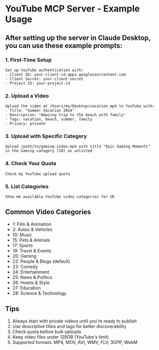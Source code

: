 # YouTube MCP Server - Example Usage

## After setting up the server in Claude Desktop, you can use these example prompts:

### 1. First-Time Setup
```
Set up YouTube authentication with:
- Client ID: your-client-id.apps.googleusercontent.com  
- Client Secret: your-client-secret
- Project ID: your-project-id
```

### 2. Upload a Video
```
Upload the video at /Users/me/Desktop/vacation.mp4 to YouTube with:
- Title: "Summer Vacation 2024"
- Description: "Amazing trip to the beach with family"
- Tags: vacation, beach, summer, family
- Privacy: private
```

### 3. Upload with Specific Category
```
Upload /path/to/gaming-video.mp4 with title "Epic Gaming Moments" 
in the Gaming category (20) as unlisted
```

### 4. Check Your Quota
```
Check my YouTube upload quota
```

### 5. List Categories
```
Show me available YouTube video categories for UK
```

## Common Video Categories

- 1: Film & Animation
- 2: Autos & Vehicles  
- 10: Music
- 15: Pets & Animals
- 17: Sports
- 19: Travel & Events
- 20: Gaming
- 22: People & Blogs (default)
- 23: Comedy
- 24: Entertainment
- 25: News & Politics
- 26: Howto & Style
- 27: Education
- 28: Science & Technology

## Tips

1. Always start with private videos until you're ready to publish
2. Use descriptive titles and tags for better discoverability
3. Check quota before bulk uploads
4. Keep video files under 128GB (YouTube's limit)
5. Supported formats: MP4, MOV, AVI, WMV, FLV, 3GPP, WebM
